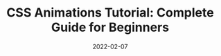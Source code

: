 ---
date: 2022-02-07
draft: true
publisher: themeisle
tags:
  - css
  - animations
target_url: https://themeisle.com/blog/css-animations-tutorial/
title: "CSS Animations Tutorial: Complete Guide for Beginners"
---